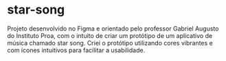 # star-song
Projeto desenvolvido no Figma e orientado pelo professor Gabriel Augusto do Instituto Proa, com o intuito de criar um protótipo de um aplicativo de música chamado star song. Criei o protótipo utilizando cores vibrantes e com ícones intuitivos para facilitar a usabilidade.
